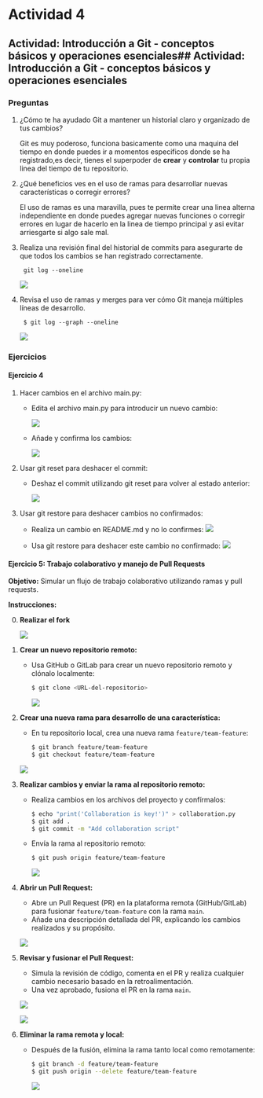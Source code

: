 # **Actividad 4**
## **Actividad:** Introducción a Git - conceptos básicos y operaciones esenciales## **Actividad:** Introducción a Git - conceptos básicos y operaciones esenciales


### Preguntas

1. ¿Cómo te ha ayudado Git a mantener un historial claro y organizado de tus cambios?  

    Git es muy poderoso, funciona basicamente como una maquina del tiempo en donde puedes ir a momentos especificos donde se ha registrado,es decir, tienes el superpoder de **crear** y **controlar** tu propia linea del tiempo de tu repositorio.

2. ¿Qué beneficios ves en el uso de ramas para desarrollar nuevas características o corregir errores?  

    El uso de ramas es una maravilla, pues te permite crear una linea alterna independiente en donde puedes agregar nuevas funciones o corregir errores en lugar de hacerlo en la linea de tiempo principal y asi evitar arriesgarte si algo sale mal.

3. Realiza una revisión final del historial de commits para asegurarte de que todos los cambios se han registrado correctamente.  
    
        git log --oneline
    
    ![](img/actv4-p3.png)


4. Revisa el uso de ramas y merges para ver cómo Git maneja  múltiples líneas de desarrollo.

        $ git log --graph --oneline
    
    ![](img/actv4-p4.png)

### **Ejercicios**

#### **Ejercicio 4**

1. Hacer cambios en el archivo main.py:
    - Edita el archivo main.py para introducir un nuevo cambio:

        ![](img/actv4-ejc4-1-1.png)

    - Añade y confirma los cambios:

        ![](img/actv4-ejc4-1-2.png)

2. Usar git reset para deshacer el commit:
    - Deshaz el commit utilizando git reset para volver al estado anterior:

        ![](img/actv4-ejc4-2.png)

3. Usar git restore para deshacer cambios no confirmados:
    - Realiza un cambio en README.md y no lo confirmes:
        ![](img/actv4-ejc4-3-1.png)

    - Usa git restore para deshacer este cambio no confirmado:
        ![](img/actv4-ejc4-3-2.png)    

#### Ejercicio 5: Trabajo colaborativo y manejo de Pull Requests

**Objetivo:** Simular un flujo de trabajo colaborativo utilizando ramas y pull requests.

**Instrucciones:**

0. **Realizar el fork**

    ![](img/act4-ejc5-0.png)


1. **Crear un nuevo repositorio remoto:**
   - Usa GitHub o GitLab para crear un nuevo repositorio remoto y clónalo localmente:

     ```bash
     $ git clone <URL-del-repositorio>
     ```
     ![](img/act4-ejc5-1.png)


2. **Crear una nueva rama para desarrollo de una característica:**
   - En tu repositorio local, crea una nueva rama `feature/team-feature`:

     ```bash
     $ git branch feature/team-feature
     $ git checkout feature/team-feature
     ```

    ![](img/act4-ejc5-2.png)


3. **Realizar cambios y enviar la rama al repositorio remoto:**
   - Realiza cambios en los archivos del proyecto y confírmalos:

     ```bash
     $ echo "print('Collaboration is key!')" > collaboration.py
     $ git add .
     $ git commit -m "Add collaboration script"
     ```
   - Envía la rama al repositorio remoto:

     ```bash
     $ git push origin feature/team-feature
     ```

     ![](img/act4-ejc5-3.png)

4. **Abrir un Pull Request:**
   - Abre un Pull Request (PR) en la plataforma remota (GitHub/GitLab) para fusionar `feature/team-feature` con la rama `main`.
   - Añade una descripción detallada del PR, explicando los cambios realizados y su propósito.

    ![](img/act4-ejc5-4.png)


5. **Revisar y fusionar el Pull Request:**
   - Simula la revisión de código, comenta en el PR y realiza cualquier cambio necesario basado en la retroalimentación.
   - Una vez aprobado, fusiona el PR en la rama `main`.

    ![](img/act4-ejc5-5.png)

    ![](img/act4-ejc5-pullRequest-aceptado.png)


6. **Eliminar la rama remota y local:**
   - Después de la fusión, elimina la rama tanto local como remotamente:

     ```bash
     $ git branch -d feature/team-feature
     $ git push origin --delete feature/team-feature
     ```

     ![](img/act4-ejc5-6.png)
